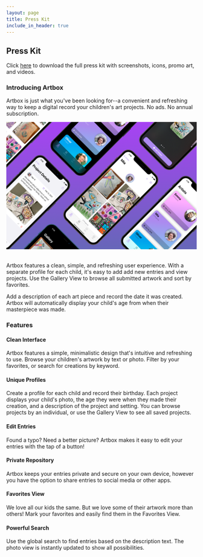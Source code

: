```yaml
---
layout: page
title: Press Kit
include_in_header: true
---
```


## Press Kit
Click [here](https://www.icloud.com/iclouddrive/0YReE_oVk2TIUg9mpooEltpug#Artbox_2_PressKit) to download the full press kit with screenshots, icons, promo art, and videos.

### Introducing Artbox
Artbox is just what you've been looking for--a convenient and refreshing way to keep a digital record your children's art projects. No ads. No annual subscription.

![](/assets/headerimage.png)<br><br>

Artbox features a clean, simple, and refreshing user experience. With a separate profile for each child, it's easy to add add new entries and view projects. 
Use the Gallery View to browse all submitted artwork and sort by favorites.

Add a description of each art piece and record the date it was created. Artbox will automatically display your child's age from when their masterpiece was made.

### Features<br>
#### Clean Interface<br>
Artbox features a simple, minimalistic design that's intuitive and refreshing to use. Browse your children's artwork by text or photo. Filter by your favorites, or search for creations by keyword. 

#### Unique Profiles<br>
Create a profile for each child and record their birthday. Each project displays your child's photo, the age they were when they made their creation, and a description of the project and setting. You can browse projects by an individual, or use the Gallery View to see all saved projects. 

#### Edit Entries<br>
Found a typo? Need a better picture? Artbox makes it easy to edit your entries with the tap of a button!

#### Private Repository<br>
Artbox keeps your entries private and secure on your own device, however you have the option to share entries to social media or other apps.

#### Favorites View<br>
We love all our kids the same. But we love some of their artwork more than others! Mark your favorites and easily find them in the Favorites View.

#### Powerful Search<br>
Use the global search to find entries based on the description text. The photo view is instantly updated to show all possibilities.
